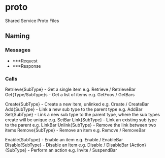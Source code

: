 # proto
Shared Service Proto Files


## Naming

### Messages
- ***Request
- ***Response

### Calls

Retrieve{SubType} - Get a single item e.g. Retrieve / RetrieveBar
Get{Type/SubType}s - Get a list of items e.g. GetFoos / GetBars

Create{SubType} - Create a new item, unlinked e.g. Create / CreateBar
Add{SubType} - Link a new sub type to the parent type e.g. AddBar
Set{SubType} - Link a new sub type to the parent type, where the sub types create will be unique e.g. SetBar
Link{SubType} - Link an existing sub type to the parent e.g. LinkBar
Unlink{SubType} - Remove the link between two items
Remove{SubType} - Remove an item e.g. Remove / RemoveBar

Enable{SubType} - Enable an item e.g. Enable / EnableBar
Disable{SubType} - Disable an Item e.g. Disable / DisableBar
{Action}{SubType} - Perform an action e.g. Invite / SuspendBar
